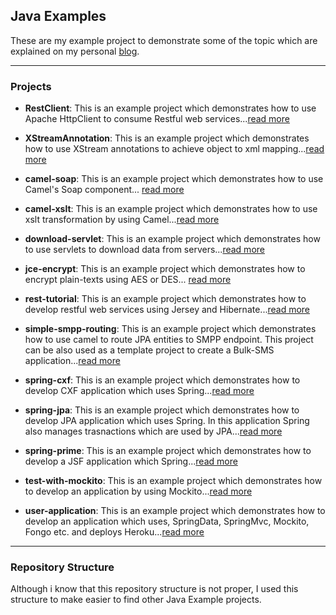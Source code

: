 ## Java Examples
These are my example project to demonstrate some of the topic which are explained on my personal [blog](http://www.bahadirakin.com).

---

### Projects

* **RestClient**: This is an example project which demonstrates how to use Apache HttpClient to consume Restful web services...[read more](http://www.bahadirakin.com/restful-web-servislerine-baglanmak/)
* **XStreamAnnotation**: This is an example project which demonstrates how to use XStream annotations to achieve object to xml mapping...[read more](http://www.bahadirakin.com/annotation-kullanarak-xstream/)
* **camel-soap**: This is an example project which demonstrates how to use Camel's Soap component... [read more](http://www.bahadirakin.com/camel-soap-ve-nesneler/)
* **camel-xslt**: This is an example project which demonstrates how to use xslt transformation by using Camel...[read more](http://www.bahadirakin.com/apache-camel-ve-xslt/)
* **download-servlet**: This is an example project which demonstrates how to use servlets to download data from servers...[read more](http://www.bahadirakin.com/servlet-yerel-dosya-yayinlama/)
* **jce-encrypt**: This is an example project which demonstrates how to encrypt plain-texts using AES or DES... [read more](http://www.bahadirakin.com/jce-sifrelemeler-ve-hatalar/)
* **rest-tutorial**: This is an example project which demonstrates how to develop restful web services using Jersey and Hibernate...[read more](http://www.bahadirakin.com/restful-web-servisleri-hazirlik/)
* **simple-smpp-routing**: This is an example project which demonstrates how to use camel to route JPA entities to SMPP endpoint. This project can be also used as a template project to create a Bulk-SMS application...[read more](http://www.bahadirakin.com/java-smpp-ve-camel/)
* **spring-cxf**: This is an example project which demonstrates how to develop CXF application which uses Spring...[read more](http://www.bahadirakin.com/spring-ve-cxf-ile-soap-web-servisleri/)
* **spring-jpa**: This is an example project which demonstrates how to develop JPA application which uses Spring. In this application Spring also manages trasnactions which are used by JPA...[read more](http://www.bahadirakin.com/spring-ve-jpa/)
* **spring-prime**: This is an example project which demonstrates how to develop a JSF application which Spring...[read more](http://www.bahadirakin.com/spring-ve-primefaces/)
* **test-with-mockito**: This is an example project which demonstrates how to develop an application by using Mockito...[read more](http://www.bahadirakin.com/mockito-ilk-adimlar/)

* **user-application**: This is an example project which demonstrates how to develop an application which uses, SpringData, SpringMvc, Mockito, Fongo etc. and deploys Heroku...[read more](http://www.bahadirakin.com/sprinmvc-ve-mongodb-1-projenin-hazirlanmasi/)
---

### Repository Structure
Although i know that this repository structure is not proper, I used this structure to make easier to find other Java Example projects. 
